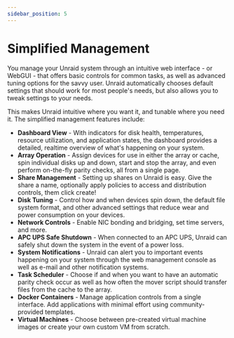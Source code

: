 ```yaml
---
sidebar_position: 5
---
```


# Simplified Management

You manage your Unraid system through an intuitive web interface - or WebGUI - that offers basic controls for common tasks, as well as advanced tuning options for the savvy user. Unraid automatically chooses default settings that should work for most people's needs, but also allows you to tweak settings to your needs.

This makes Unraid intuitive where you want it, and tunable where you need it. The simplified management features include:

* **Dashboard View** - With indicators for disk health, temperatures, resource utilization, and application states, the dashboard provides a detailed, realtime overview of what's happening on your system.
* **Array Operation** - Assign devices for use in either the array or cache, spin individual disks up and down, start and stop the array, and even perform on-the-fly parity checks, all from a single page.
* **Share Management** - Setting up shares on Unraid is easy. Give the share a name, optionally apply policies to access and distribution controls, them click create!
* **Disk Tuning** - Control how and when devices spin down, the default file system format, and other advanced settings that reduce wear and power consumption on your devices.
* **Network Controls** - Enable NIC bonding and bridging, set time servers, and more.
* **APC UPS Safe Shutdown** - When connected to an APC UPS, Unraid can safely shut down the system in the event of a power loss.
* **System Notifications** - Unraid can alert you to important events happening on your system through the web management console as well as e-mail and other notification systems.
* **Task Scheduler** - Choose if and when you want to have an automatic parity check occur as well as how often the mover script should transfer files from the cache to the array.
* **Docker Containers** - Manage application controls from a single interface. Add applications with minimal effort using community-provided templates.
* **Virtual Machines** - Choose between pre-created virtual machine images or create your own custom VM from scratch.

